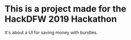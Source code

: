 # This is a project made for the HackDFW 2019 Hackathon
It's about a UI for saving money with bundles.
